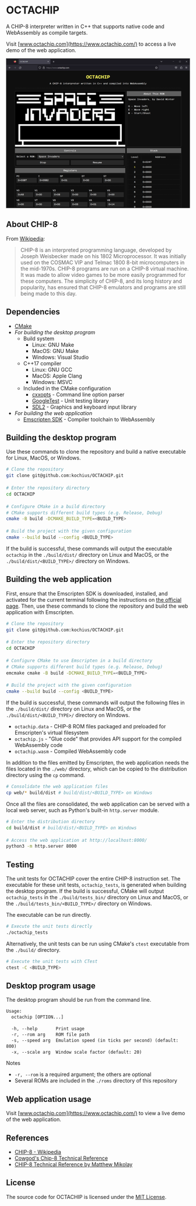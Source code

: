 # OCTACHIP

A CHIP-8 interpreter written in C++ that supports native code and WebAssembly as compile targets.

Visit [www.octachip.com](https://www.octachip.com/) to access a live demo of the web application.

![OCTACHIP web application running Space Invaders](images/web_application.png "OCTACHIP Web Application")

## About CHIP-8
From [Wikipedia](https://en.wikipedia.org/wiki/CHIP-8):

>CHIP-8 is an interpreted programming language, developed by Joseph Weisbecker made on his 1802 Microprocessor. It was initially used on the COSMAC VIP and Telmac 1800 8-bit microcomputers in the mid-1970s. CHIP-8 programs are run on a CHIP-8 virtual machine. It was made to allow video games to be more easily programmed for these computers. The simplicity of CHIP-8, and its long history and popularity, has ensured that CHIP-8 emulators and programs are still being made to this day.

## Dependencies
- [CMake](https://cmake.org/)
- _For building the desktop program_
    - Build system
        - Linux: GNU Make
        - MacOS: GNU Make
        - Windows: Visual Studio
    - C++17 compiler
        - Linux: GNU GCC
        - MacOS: Apple Clang
        - Windows: MSVC
    - Included in the CMake configuration
        - [cxxopts](https://github.com/jarro2783/cxxopts) - Command line option parser
        - [GoogleTest](https://github.com/google/googletest) - Unit testing library
        - [SDL2](https://github.com/libsdl-org/SDL) - Graphics and keyboard input library
- _For building the web application_
    - [Emscripten SDK](https://emscripten.org/) - Compiler toolchain to WebAssembly

## Building the desktop program
Use these commands to clone the repository and build a native executable for Linux, MacOS, or Windows.

```bash
# Clone the repository
git clone git@github.com:kochius/OCTACHIP.git

# Enter the repository directory
cd OCTACHIP

# Configure CMake in a build directory
# CMake supports different build types (e.g. Release, Debug)
cmake -B build -DCMAKE_BUILD_TYPE=<BUILD_TYPE>

# Build the project with the given configuration
cmake --build build --config <BUILD_TYPE>
```

If the build is successful, these commands will output the executable `octachip` in the `./build/dist/` directory on Linux and MacOS, or the `./build/dist/<BUILD_TYPE>/` directory on Windows.

## Building the web application
First, ensure that the Emscripten SDK is downloaded, installed, and activated for the current terminal following the instructions on [the official page](https://emscripten.org/docs/getting_started/downloads.html). Then, use these commands to clone the repository and build the web application with Emscripten.

```bash
# Clone the repository
git clone git@github.com:kochius/OCTACHIP.git

# Enter the repository directory
cd OCTACHIP

# Configure CMake to use Emscripten in a build directory
# CMake supports different build types (e.g. Release, Debug)
emcmake cmake -B build -DCMAKE_BUILD_TYPE=<BUILD_TYPE>

# Build the project with the given configuration
cmake --build build --config <BUILD_TYPE>
```

If the build is successful, these commands will output the following files in the `./build/dist/` directory on  Linux and MacOS, or the `./build/dist/<BUILD_TYPE>/` directory on Windows.

- `octachip.data` - CHIP-8 ROM files packaged and preloaded for Emscripten's virtual filesystem
- `octachip.js` - "Glue code" that provides API support for the compiled WebAssembly code
- `octachip.wasm` - Compiled WebAssembly code

In addition to the files emitted by Emscripten, the web application needs the files located in the `./web/` directory, which can be copied to the distribution directory using the `cp` command.

```bash
# Consolidate the web application files
cp web/* build/dist # build/dist/<BUILD_TYPE> on Windows
```

Once all the files are consolidated, the web application can be served with a local web server, such as Python's built-in `http.server` module.

```bash
# Enter the distribution directory
cd build/dist # build/dist/<BUILD_TYPE> on Windows

# Access the web application at http://localhost:8000/
python3 -m http.server 8000
```

## Testing
The unit tests for OCTACHIP cover the entire CHIP-8 instruction set. The executable for these unit tests, `octachip_tests`, is generated when building the desktop program. If the build is successful, CMake will output `octachip_tests` in the `./build/tests_bin/` directory on Linux and MacOS, or the `./build/tests_bin/<BUILD_TYPE>/` directory on Windows.

The executable can be run directly.

```bash
# Execute the unit tests directly
./octachip_tests
```

Alternatively, the unit tests can be run using CMake's `ctest` executable from the `./build/` directory.

```bash
# Execute the unit tests with CTest
ctest -C <BUILD_TYPE>
```

## Desktop program usage
The desktop program should be run from the command line.

```
Usage:
  octachip [OPTION...]

  -h, --help       Print usage
  -r, --rom arg    ROM file path
  -s, --speed arg  Emulation speed (in ticks per second) (default: 800)
  -x, --scale arg  Window scale factor (default: 20)
```

Notes
- `-r, --rom` is a required argument; the others are optional
- Several ROMs are included in the `./roms` directory of this repository

## Web application usage
Visit [www.octachip.com](https://www.octachip.com/) to view a live demo of the web application.

## References
- [CHIP-8 - Wikipedia](https://en.wikipedia.org/wiki/CHIP-8)
- [Cowgod's Chip-8 Technical Reference](http://devernay.free.fr/hacks/chip8/C8TECH10.HTM)
- [CHIP-8 Technical Reference by Matthew Mikolay](https://github.com/mattmikolay/chip-8/wiki/CHIP%E2%80%908-Technical-Reference)

## License
The source code for OCTACHIP is licensed under the [MIT License](LICENSE).